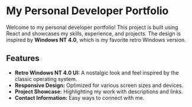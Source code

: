 # My Personal Developer Portfolio

Welcome to my personal developer portfolio! This project is built using React and showcases my skills, experience, and projects. The design is inspired by **Windows NT 4.0**, which is my favorite retro Windows version.

## Features

- **Retro Windows NT 4.0 UI:** A nostalgic look and feel inspired by the classic operating system.
- **Responsive Design:** Optimized for various screen sizes and devices.
- **Project Showcase:** Highlighting my work with descriptions and links.
- **Contact Information:** Easy ways to connect with me.

